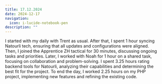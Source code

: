 ```yaml
---
title: 17.12.2024
date: 2024-12-17
navigation:
  icon: i-lucide-notebook-pen
description: ""
---
```


I started with my daily with Trent as usual. After that, I spent 1 hour syncing Natourli tech, ensuring that all updates and configurations were aligned. Then, I joined the Apprentice ZH tactical for 30 minutes, discussing ongoing tasks and priorities. Later, I worked with Noah for 1 hour on a shared task, focusing on collaboration and problem-solving. I spent 3.25 hours rating backend tools for Natourli, analyzing their capabilities and determining the best fit for the project. To end the day, I worked 2.25 hours on my PHP project, implementing new features and refining the existing code.

